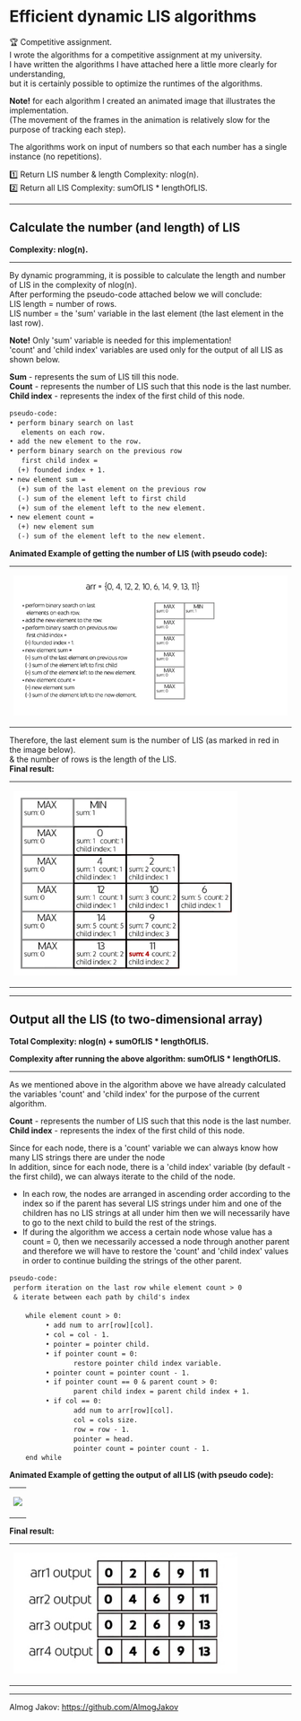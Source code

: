 # Efficient dynamic LIS algorithms

🏆 Competitive assignment.  
I wrote the algorithms for a competitive assignment at my university.  
I have written the algorithms I have attached here a little more clearly for understanding,  
but it is certainly possible to optimize the runtimes of the algorithms.  

<b>Note!</b> for each algorithm I created an animated image that illustrates the implementation.  
(The movement of the frames in the animation is relatively slow for the purpose of tracking each step).   

The algorithms work on input of numbers so that each number has a single instance (no repetitions).

1️⃣ Return LIS number & length Complexity: nlog(n).  
2️⃣ Return all LIS Complexity: sumOfLIS * lengthOfLIS.

-----

<h2>Calculate the number (and length) of LIS</h2>
<b>Complexity: nlog(n).</b>

-----

By dynamic programming, it is possible to calculate the length and number of LIS in the complexity of nlog(n).  
After performing the pseudo-code attached below we will conclude:  
LIS length = number of rows.  
LIS number = the 'sum' variable in the last element (the last element in the last row).

<b>Note!</b> Only 'sum' variable is needed for this implementation!  
'count' and 'child index' variables are used only for the output of all LIS as shown below.  

<b>Sum</b>  - represents the sum of LIS till this node.  
<b>Count</b>  - represents the number of LIS such that this node is the last number.  
<b>Child index</b>  - represents the index of the first child of this node.  

```diff
pseudo-code:
• perform binary search on last
   elements on each row.
• add the new element to the row.
• perform binary search on the previous row
   first child index =
  (+) founded index + 1.
• new element sum =
  (+) sum of the last element on the previous row
  (-) sum of the element left to first child 
  (+) sum of the element left to the new element.
• new element count =
  (+) new element sum
  (-) sum of the element left to the new element.
```
<b>Animated Example of getting the number of LIS (with pseudo code):</b>
<table align="center">
<tr><td> 
<p align="left"><img src="https://github.com/AlmogJakov/Efficient-dynamic-LIS-algorithms/raw/main/images/LIS-NUM-M.gif"/></p>
</td></tr>
</table>

Therefore, the last element sum is the number of LIS (as marked in red in the image below).  
& the number of rows is the length of the LIS.  
<b>Final result:</b>  

<table align="center" width="500">
<tr align="left" width="500"><td align="left" width="500"> 
<p align="left" width="400"><img src="https://github.com/AlmogJakov/Efficient-dynamic-LIS-algorithms/raw/main/images/LIS-NUM.jpg" width="400"/></p>
</td></tr>
</table>

-----

<h2>Output all the LIS (to two-dimensional array)</h2>
<b>Total Complexity: nlog(n) + sumOfLIS * lengthOfLIS.</b>

<b>Complexity after running the above algorithm: sumOfLIS * lengthOfLIS.</b>

-----

As we mentioned above in the algorithm above we have already calculated the variables 'count' and 'child index' for the purpose of the current algorithm.  

<b>Count</b>  - represents the number of LIS such that this node is the last number.  
<b>Child index</b>  - represents the index of the first child of this node.  

Since for each node, there is a 'count' variable we can always know how many LIS strings there are under the node  
In addition, since for each node, there is a 'child index' variable (by default - the first child), we can always iterate to the child of the node.  
- In each row, the nodes are arranged in ascending order according to the index so if the parent has several LIS strings under him and one of the children has no LIS strings at all under him then we will necessarily have to go to the next child to build the rest of the strings.  
- If during the algorithm we access a certain node whose value has a count = 0, then we necessarily accessed a node through another parent and therefore we will have to restore the 'count' and 'child index' values in order to continue building the strings of the other parent.  

```diff
pseudo-code:
 perform iteration on the last row while element count > 0
 & iterate between each path by child's index

    while element count > 0:
         • add num to arr[row][col].
         • col = col - 1.
         • pointer = pointer child.
         • if pointer count = 0:
                restore pointer child index variable.
         • pointer count = pointer count - 1.
         • if pointer count == 0 & parent count > 0:
                parent child index = parent child index + 1.
         • if col == 0:
                add num to arr[row][col].
                col = cols size.
                row = row - 1.
                pointer = head.
                pointer count = pointer count - 1.
    end while
```

<b>Animated Example of getting the output of all LIS (with pseudo code):</b>
<table align="center">
<tr><td> 
<p align="center"><img src="https://github.com/AlmogJakov/Efficient-dynamic-LIS-algorithms/raw/main/images/LIS-STRS-M.gif"/></p>
</td></tr>
</table>

<b>Final result:</b>  

<table align="center" width="500">
<tr align="left" width="500"><td align="left" width="500"> 
<p align="left" width="400"><img src="https://github.com/AlmogJakov/Efficient-dynamic-LIS-algorithms/raw/main/images/LIS-STRS.jpg" width="400"/></p>
</td></tr>
</table>

-----
Almog Jakov: https://github.com/AlmogJakov
